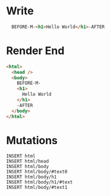 # Write
```html
  BEFORE-M-<h1>Hello World</h1>-AFTER
```

# Render End
```html
<html>
  <head />
  <body>
    BEFORE-M-
    <h1>
      Hello World
    </h1>
    -AFTER
  </body>
</html>
```

# Mutations
```
INSERT html
INSERT html/head
INSERT html/body
INSERT html/body/#text0
INSERT html/body/h1
INSERT html/body/h1/#text
INSERT html/body/#text1
```